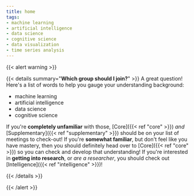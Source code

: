 ```yaml
---
title: home
tags:
- machine learning
- artificial intelligence
- data science
- cognitive science
- data visualization
- time series analysis
---
```


{{< alert warning >}}

{{< details summary="**Which group should I join?**" >}}
A great question! Here's a list of words to help you gauge your understanding background:

- machine learning
- artificial intelligence
- data science
- cognitive science

If you're **completely unfamiliar** with those, [Core]({{< ref "core" >}}) _and_
[Supplementary]({{< ref "supplementary" >}}) should be on your list of meetings to
check-out!
If you're **somewhat familiar**, but don't feel like you have mastery, then you should
definitely head over to [Core]({{< ref "core" >}}) so you can check and develop that
understanding!
If you're interested in **getting into research**, or _are a researcher_, you should
check out [Intelligence]({{< ref "intelligence" >}})!

{{< /details >}}

{{< /alert >}}